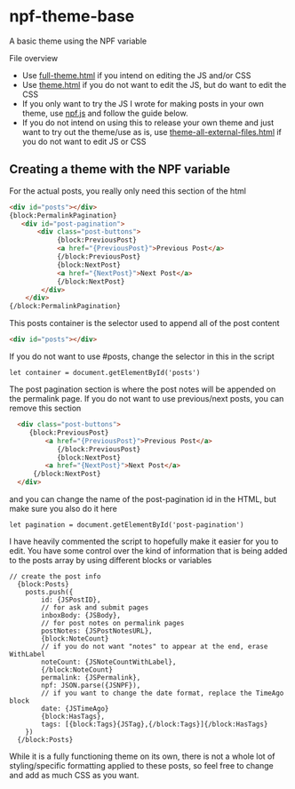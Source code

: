 # npf-theme-base
A basic theme using the NPF variable

File overview

- Use [full-theme.html](https://github.com/cornetespoir/npf-theme-base/blob/main/full-theme.html) if you intend on editing the JS and/or CSS
- Use [theme.html](https://github.com/cornetespoir/npf-theme-base/blob/main/theme.html) if you do not want to edit the JS, but do want to edit the CSS
- If you only want to try the JS I wrote for making posts in your own theme, use [npf.js](https://github.com/cornetespoir/npf-theme-base/blob/main/npf.js) and follow the guide below. 
- If you do not intend on using this to release your own theme and just want to try out the theme/use as is, use [theme-all-external-files.html](https://github.com/cornetespoir/npf-theme-base/blob/main/theme-all-external-files.html) if you do not want to edit JS or CSS


## Creating a theme with the NPF variable

For the actual posts, you really only need this section of the html
```HTML
<div id="posts"></div>
{block:PermalinkPagination} 
   <div id="post-pagination">
       <div class="post-buttons">
            {block:PreviousPost}
            <a href="{PreviousPost}">Previous Post</a>
            {/block:PreviousPost}
            {block:NextPost}
            <a href="{NextPost}">Next Post</a>
            {/block:NextPost} 
        </div>
    </div>
{/block:PermalinkPagination}
```
This posts container is the selector used to append all of the post content
``` HTML
<div id="posts"></div>
```

If you do not want to use #posts, change the selector in this in the script

```JS
let container = document.getElementById('posts')
```

The post pagination section is where the post notes will be appended on the permalink page. If you do not want to use previous/next posts, you can remove this section

```HTML
  <div class="post-buttons">
     {block:PreviousPost}
         <a href="{PreviousPost}">Previous Post</a>
            {/block:PreviousPost}
            {block:NextPost}
         <a href="{NextPost}">Next Post</a>
      {/block:NextPost} 
  </div>
```

and you can change the name of the post-pagination id in the HTML, but make sure you also do it here

```JS
let pagination = document.getElementById('post-pagination')
```

I have heavily commented the script to hopefully make it easier for you to edit. You have some control over the kind of information that is being added to the posts array by using different blocks or variables

```JS
// create the post info
  {block:Posts}
    posts.push({
        id: {JSPostID}, 
        // for ask and submit pages
        inboxBody: {JSBody},
        // for post notes on permalink pages
        postNotes: {JSPostNotesURL}, 
        {block:NoteCount}
        // if you do not want "notes" to appear at the end, erase WithLabel
        noteCount: {JSNoteCountWithLabel}, 
        {/block:NoteCount}
        permalink: {JSPermalink},
        npf: JSON.parse({JSNPF}), 
        // if you want to change the date format, replace the TimeAgo block
        date: {JSTimeAgo} 
        {block:HasTags}, 
        tags: [{block:Tags}{JSTag},{/block:Tags}]{/block:HasTags} 
    })
  {/block:Posts}
```

While it is a fully functioning theme on its own, there is not a whole lot of styling/specific formatting applied to these posts, so feel free to change and add as much CSS as you want.
